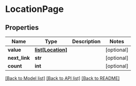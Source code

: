 # LocationPage

## Properties
Name | Type | Description | Notes
------------ | ------------- | ------------- | -------------
**value** | [**list[Location]**](Location.md) |  | [optional] 
**next_link** | **str** |  | [optional] 
**count** | **int** |  | [optional] 

[[Back to Model list]](../README.md#documentation-for-models) [[Back to API list]](../README.md#documentation-for-api-endpoints) [[Back to README]](../README.md)


